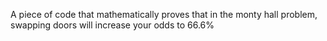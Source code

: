 A piece of code that mathematically proves that in the monty hall problem, swapping doors will increase your odds to 66.6%
